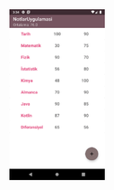 
<img src="https://github.com/tugcenurdaglar/sinav_notu_uygulamasi/blob/master/sinavnotu.gif" width="170px">
